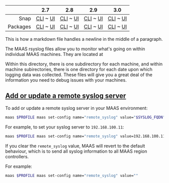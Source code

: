 ||2.7|2.8|2.9|3.0|
|-----:|:-----:|:-----:|:-----:|:-----:|
Snap|[CLI](/t/maas-rsyslog-files-snap-2-7-cli/3430) ~ [UI](/t/maas-rsyslog-files-snap-2-7-ui/3431)|[CLI](/t/maas-rsyslog-files-snap-2-8-cli/3432) ~ [UI](/t/maas-rsyslog-files-snap-2-8-ui/3433)|[CLI](/t/maas-rsyslog-files-snap-2-9-cli/3434) ~ [UI](/t/maas-rsyslog-files-snap-2-9-ui/3435)|[CLI](/t/maas-rsyslog-files-snap-3-0-cli/4017) ~ [UI](/t/maas-rsyslog-files-snap-3-0-ui/4018)|
Packages|[CLI](/t/maas-rsyslog-files-deb-2-7-cli/3436) ~ [UI](/t/maas-rsyslog-files-deb-2-7-ui/3437)|[CLI](/t/maas-rsyslog-files-deb-2-8-cli/3438) ~ [UI](/t/maas-rsyslog-files-deb-2-8-ui/3439)|[CLI](/t/maas-rsyslog-files-deb-2-9-cli/3441) ~ [UI](/t/maas-rsyslog-files-deb-2-9-ui/3440)|[CLI](/t/maas-rsyslog-files-deb-3-0-cli/4019) ~ [UI](/t/maas-rsyslog-files-deb-3-0-ui/4020)|

This is how a markdown file
handles a newline in the middle of a paragraph.

The MAAS rsyslog files allow you to monitor what's going on within individual MAAS machines. They are located at
<!-- snap-2-7-ui snap-2-7-cli snap-2-8-ui snap-2-8-cli snap-2-9-ui snap-2-9-cli snap-3-0-ui snap-3-0-cli
`/var/snap/maas/common/log/rsyslog/`. 
snap-2-7-ui snap-2-7-cli snap-2-8-ui snap-2-8-cli snap-2-9-ui snap-2-9-cli snap-3-0-ui snap-3-0-cli -->
<!-- deb-2-7-ui deb-2-7-cli deb-2-8-ui deb-2-8-cli deb-2-9-ui deb-2-9-cli deb-3-0-ui deb-3-0-cli
`/var/log/maas/rsyslog`. 
deb-2-7-ui deb-2-7-cli deb-2-8-ui deb-2-8-cli deb-2-9-ui deb-2-9-cli deb-3-0-ui deb-3-0-cli -->
Within this directory, there is one subdirectory for each machine, and within machine subirectories, there is one directory for each date upon which logging data was collected. These files will give you a great deal of the information you need to debug issues with your machines.

<a href="#heading--add-or-update-a-remote-syslog-server"><h2 id="heading--add-or-update-a-remote-syslog-server">Add or update a remote syslog server</h2></a>

To add or update a remote syslog server in your MAAS environment:

``` bash
maas $PROFILE maas set-config name="remote_syslog" value="$SYSLOG_FQDN"
```

For example, to set your syslog server to `192.168.100.11`:

``` bash
maas $PROFILE maas set-config name="remote_syslog" value=192.168.100.11
```

If you clear the `remote_syslog` value, MAAS will revert to the default behaviour, which is to send all syslog information to all MAAS region controllers.

For example:

``` bash
maas $PROFILE maas set-config name="remote_syslog" value=""
```


